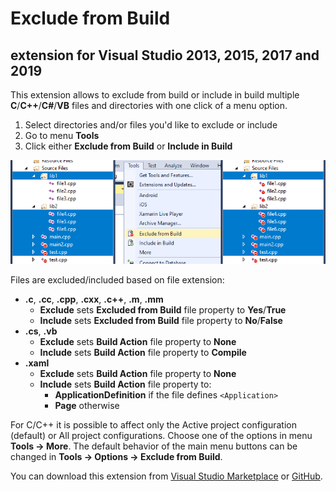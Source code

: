 # Exclude from Build
## extension for Visual Studio 2013, 2015, 2017 and 2019

This extension allows to exclude from build or include in build multiple **C**/**C++**/**C#**/**VB** files and directories with one click of a menu option.

1. Select directories and/or files you'd like to exclude or include
2. Go to menu **Tools**
3. Click either **Exclude from Build** or **Include in Build**

![Exclude From Build](images/preview.png)

Files are excluded/included based on file extension:
- **.c**, **.cc**, **.cpp**, **.cxx**, **.c++**, **.m**, **.mm**
  - **Exclude** sets **Excluded from Build** file property to **Yes**/**True**
  - **Include** sets **Excluded from Build** file property to **No**/**False**
- **.cs**, **.vb**
  - **Exclude** sets **Build Action** file property to **None**
  - **Include** sets **Build Action** file property to **Compile**
- **.xaml**
  - **Exclude** sets **Build Action** file property to **None**
  - **Include** sets **Build Action** file property to:
    - **ApplicationDefinition** if the file defines `<Application>`
	- **Page** otherwise

For C/C++ it is possible to affect only the Active project configuration (default) or All project configurations. Choose one of the options in menu **Tools -> More**.
The default behavior of the main menu buttons can be changed in **Tools -> Options -> Exclude from Build**.

You can download this extension from [Visual Studio Marketplace](https://marketplace.visualstudio.com/items?itemName=AdamWulkiewicz.ExcludeFromBuild) or [GitHub](https://github.com/awulkiew/exclude-from-build/releases).
